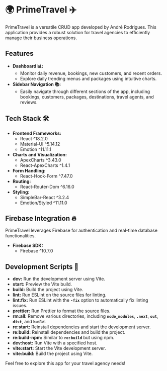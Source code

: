 # **🌍 PrimeTravel ✈️**

PrimeTravel is a versatile CRUD app developed by André Rodrigues. This application provides a robust solution for travel agencies to efficiently manage their business operations.

## **Features**

- **Dashboard 📊:**
  - Monitor daily revenue, bookings, new customers, and recent orders.
  - Explore daily trending menus and packages using intuitive charts.
- **Sidebar Navigation 📚:**
  - Easily navigate through different sections of the app, including bookings, customers, packages, destinations, travel agents, and reviews.

## **Tech Stack 🛠️**

- **Frontend Frameworks:**
  - React ^18.2.0
  - Material-UI ^5.14.12
  - Emotion ^11.11.1
- **Charts and Visualization:**
  - ApexCharts ^3.43.0
  - React-ApexCharts ^1.4.1
- **Form Handling:**
  - React-Hook-Form ^7.47.0
- **Routing:**
  - React-Router-Dom ^6.16.0
- **Styling:**
  - SimpleBar-React ^3.2.4
  - Emotion/Styled ^11.11.0

## **Firebase Integration 🔥**

PrimeTravel leverages Firebase for authentication and real-time database functionalities.

- **Firebase SDK:**
  - Firebase ^10.7.0

## **Development Scripts 🚀**

- **dev:** Run the development server using Vite.
- **start:** Preview the Vite build.
- **build:** Build the project using Vite.
- **lint:** Run ESLint on the source files for linting.
- **lint:fix:** Run ESLint with the **`-fix`** option to automatically fix linting issues.
- **prettier:** Run Prettier to format the source files.
- **rm:all:** Remove various directories, including **`node_modules`**, **`.next`**, **`out`**, **`dist`**, and **`build`**.
- **re:start:** Reinstall dependencies and start the development server.
- **re:build:** Reinstall dependencies and build the project.
- **re:build-npm:** Similar to **`re:build`** but using npm.
- **dev:host:** Run Vite with a specified host.
- **vite:start:** Start the Vite development server.
- **vite:build:** Build the project using Vite.

Feel free to explore this app for your travel agency needs!
